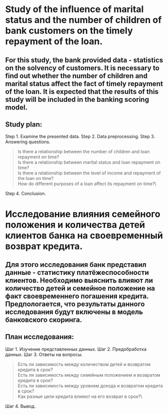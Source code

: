 # Study of the influence of marital status and the number of children of bank customers on the timely repayment of the loan.

## For this study, the bank provided data - statistics on the solvency of customers. It is necessary to find out whether the number of children and marital status affect the fact of timely repayment of the loan. It is expected that the results of this study will be included in the banking scoring model.

## Study plan:
Step 1. Examine the presented data.
Step 2. Data preprocessing.
Step 3. Answering questions.

>Is there a relationship between the number of children and loan repayment on time?\
>Is there a relationship between marital status and loan repayment on time?\
>Is there a relationship between the level of income and repayment of the loan on time?\
>How do different purposes of a loan affect its repayment on time?\

Step 4. Conclusion.

# Исследование влияния семейного положения и количества детей клиентов банка на своевременный возврат кредита.

## Для этого исследования банк представил данные - статистику платёжеспособности клиентов. Необходимо выяснить влияют ли количество детей и семейное положение на факт своевременнего погашения кредита. Предпологается, что результаты данного исследования будут включены в модель банковского скоринга.

## План исследования:
Шаг 1. Изучение представленных данных.
Шаг 2. Предобработка данных.
Шаг 3. Ответы на вопросы.

>Есть ли зависимость между количеством детей и возвратом кредита в срок?\
>Есть ли зависимость между семейным положением и возвратом кредита в срок?\
>Есть ли зависимость между уровнем дохода и возвратом кредита в срок?\
>Как разные цели кредита влияют на его возврат в срок?\

Шаг 4. Вывод.
